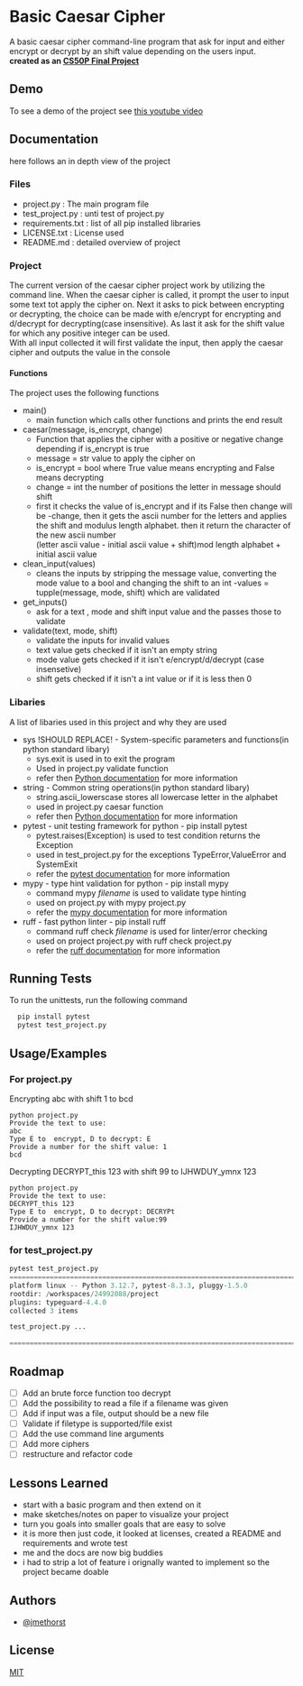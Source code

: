 
# Basic Caesar Cipher

A basic caesar cipher command-line program that ask for input and either encrypt or decrypt by an shift value depending on the users input.\
**created as an [CS50P Final Project](https://cs50.harvard.edu/python/2022/)**

## Demo

To see a demo of the project see [this youtube video](https://www)

## Documentation

here follows an in depth view of the project

### Files

- project.py : The main program file
- test_project.py : unti test of project.py
- requirements.txt : list of all pip installed libraries
- LICENSE.txt : License used
- README.md : detailed overview of project

### Project

The current version of the caesar cipher project work by utilizing the command line.
When the caesar cipher is called, it prompt the user to input some text tot apply the cipher on. Next it asks to pick between encrypting or decrypting, the choice can be made with e/encrypt  for encrypting and d/decrypt for decrypting(case insensitive). As last it ask for the shift value for which any positive integer can be used.\
With all input collected it will first validate the input, then apply the caesar cipher and outputs the value in the console

#### Functions

The project uses the following functions

- main()
  - main function which calls other functions and prints the end result
- caesar(message, is_encrypt, change)
  - Function that applies the cipher with a positive or negative change depending if is_encrypt is true
  - message = str value to apply the cipher on
  - is_encrypt = bool where True value means encrypting and False means decrypting
  - change = int the number of positions the letter in message should shift
  - first it checks the value of is_encrypt and if its False then change will be -change, then it gets the ascii number for the letters and applies the shift and modulus length alphabet. then it return the character of the new ascii number\
   (letter ascii value - initial ascii value + shift)mod length alphabet + initial ascii value
- clean_input(values)
  - cleans the inputs by stripping the message value, converting the mode value to a bool and changing the shift to an int
  -values = tupple(message, mode, shift) which are validated
- get_inputs()
  - ask for a text , mode and shift input value and the passes those to validate
- validate(text, mode, shift)
  - validate the inputs for invalid values
  - text value gets checked if it isn't an empty string
  - mode value gets checked if it isn't e/encrypt/d/decrypt (case insensetive)
  - shift gets checked if it isn't a int value or if it is less then 0

### Libaries

A list of libaries used in this project and why they are used

- sys !SHOULD REPLACE! - System-specific parameters and functions(in python standard libary)
  - sys.exit is used in to exit the program
  - Used in project.py validate function
  - refer then [Python documentation](https://docs.python.org/3/library/sys.html#sys.exit) for more information
- string - Common string operations(in python standard libary)
  - string.ascii_lowerscase stores all lowercase letter in the alphabet
  - used in project.py caesar function
  - refer then [Python documentation](https://docs.python.org/3/library/string.html#string.ascii_lowercase) for more information
- pytest - unit testing framework for python - pip install pytest
  - pytest.raises(Exception) is used to test condition returns the Exception
  - used in test_project.py for the exceptions TypeError,ValueError and SystemExit
  - refer the [pytest documentation](https://docs.pytest.org/en/latest/#) for more information
- mypy - type hint validation for python - pip install mypy
  - command mypy *filename* is used to validate type hinting
  - used on project.py with mypy project.py
  - refer the [mypy documentation](https://mypy.readthedocs.io/en/stable/) for more information
- ruff - fast python linter - pip install ruff
  - command ruff check *filename* is used for linter/error checking
  - used on project project.py with ruff check project.py
  - refer the [ruff documentation](https://docs.astral.sh/ruff/) for more information

## Running Tests

To run the unittests, run the following command

``` bash
  pip install pytest
  pytest test_project.py
```

## Usage/Examples

### For project.py

Encrypting abc with shift 1 to bcd

```text
python project.py
Provide the text to use:
abc
Type E to  encrypt, D to decrypt: E
Provide a number for the shift value: 1
bcd
```

Decrypting DECRYPT_this 123 with shift 99 to IJHWDUY_ymnx 123
``` text
python project.py
Provide the text to use:
DECRYPT_this 123
Type E to  encrypt, D to decrypt: DECRYPt
Provide a number for the shift value:99
IJHWDUY_ymnx 123
```

### for test_project.py

```python
pytest test_project.py
=================================================================================== test session starts ====================================================================================
platform linux -- Python 3.12.7, pytest-8.3.3, pluggy-1.5.0
rootdir: /workspaces/24992088/project
plugins: typeguard-4.4.0
collected 3 items

test_project.py ...                                                                                                                                                                  [100%]

==================================================================================== 3 passed in 0.02s =====================================================================================
```

## Roadmap

- [ ] Add an brute force function too decrypt
- [ ] Add the possibility to read a file if a filename was given
- [ ] Add if input was a file, output  should be a new file
- [ ] Validate if filetype is supported/file exist
- [ ] Add the use command line arguments
- [ ] Add more ciphers
- [ ] restructure and refactor code

## Lessons Learned

- start with a basic program and then extend on it
- make sketches/notes on paper to visualize your project
- turn you goals into smaller goals that are easy to solve
- it is more then just code, it looked at licenses, created a README and requirements and wrote test
- me and the docs are now big buddies
- i had to strip a lot of feature i orignally wanted to implement so the project became doable

## Authors

- [@jmethorst](https://github.com/jmethorst)

## License

[MIT](https://choosealicense.com/licenses/mit/)
